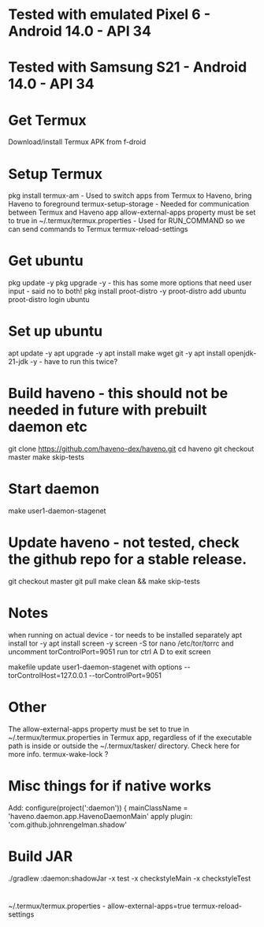 # Tested with emulated Pixel 6 - Android 14.0 - API 34
# Tested with Samsung S21 - Android 14.0 - API 34

# Get Termux
Download/install Termux APK from f-droid

# Setup Termux
pkg install termux-am - Used to switch apps from Termux to Haveno, bring Haveno to foreground
termux-setup-storage - Needed for communication between Termux and Haveno app
allow-external-apps property must be set to true in ~/.termux/termux.properties - Used for RUN_COMMAND so we can send commands to Termux
termux-reload-settings

# Get ubuntu
pkg update -y
pkg upgrade -y  - this has some more options that need user input - said no to both!
pkg install proot-distro -y
proot-distro add ubuntu
proot-distro login ubuntu

# Set up ubuntu
apt update -y
apt upgrade -y
apt install make wget git -y
apt install openjdk-21-jdk -y  - have to run this twice?

# Build haveno - this should not be needed in future with prebuilt daemon etc
git clone https://github.com/haveno-dex/haveno.git
cd haveno
git checkout master
make skip-tests

# Start daemon
make user1-daemon-stagenet

# Update haveno - not tested, check the github repo for a stable release.
git checkout master
git pull
make clean && make skip-tests

# Notes
when running on actual device - tor needs to be installed separately
apt install tor -y
apt install screen -y
screen -S tor
nano /etc/tor/torrc and uncomment torControlPort=9051
run tor
ctrl A D to exit screen

makefile update user1-daemon-stagenet with options
--torControlHost=127.0.0.1
--torControlPort=9051

# Other
The allow-external-apps property must be set to true in ~/.termux/termux.properties in Termux app, regardless of if the executable path is inside or outside the ~/.termux/tasker/ directory. Check here for more info.
termux-wake-lock ?





# Misc things for if native works
Add: 
configure(project(':daemon')) {
    mainClassName = 'haveno.daemon.app.HavenoDaemonMain'
    apply plugin: 'com.github.johnrengelman.shadow'

# Build JAR
./gradlew :daemon:shadowJar -x test -x checkstyleMain -x checkstyleTest

#
~/.termux/termux.properties - allow-external-apps=true
termux-reload-settings